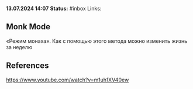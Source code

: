 **13.07.2024 14:07**
**Status:** #inbox 
Links:

## Monk Mode
«Режим монаха». Как с помощью этого метода можно изменить жизнь за неделю


## References
 https://www.youtube.com/watch?v=m1uh1XV40ew